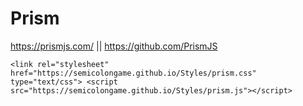 # Prism
https://prismjs.com/ || https://github.com/PrismJS

   `<link rel="stylesheet" href="https://semicolongame.github.io/Styles/prism.css" type="text/css">
    <script src="https://semicolongame.github.io/Styles/prism.js"></script>`
